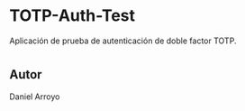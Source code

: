 # TOTP-Auth-Test
Aplicación de prueba de autenticación de doble factor TOTP.

# 

## Autor
Daniel Arroyo
